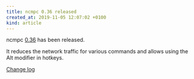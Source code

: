 ```yaml
---
title: ncmpc 0.36 released
created_at: 2019-11-05 12:07:02 +0100
kind: article
---
```


ncmpc
[0.36](http://www.musicpd.org/download/ncmpc/0/ncmpc-0.36.tar.xz) has
been released.

It reduces the network traffic for various commands and allows using
the Alt modifier in hotkeys.

[Change log](https://raw.githubusercontent.com/MusicPlayerDaemon/ncmpc/v0.36/NEWS)

